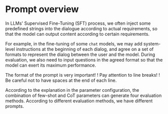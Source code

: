 # Prompt overview

In LLMs' Supervised Fine-Tuning (SFT) process, we often inject some predefined strings into the dialogue according to actual requirements, so that the model can output content according to certain requirements.

For example, in the fine-tuning of some `chat` models, we may add system-level instructions at the beginning of each dialog, and agree on a set of formats to represent the dialog between the user and the model. During evaluation, we also need to input questions in the agreed format so that the model can exert its maximum performance.

The format of the prompt is very important! ! Pay attention to line breaks! ! Be careful not to have spaces at the end of each line.

According to the explanation in the parameter configuration, the combination of few-shot and CoT parameters can generate four evaluation methods. According to different evaluation methods, we have different prompts.
